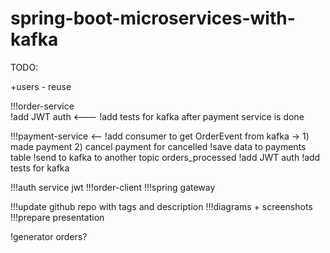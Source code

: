 # spring-boot-microservices-with-kafka
TODO:

+users - reuse

!!!order-service  
   !add JWT auth <---
   !add tests for kafka after payment service is done

!!!payment-service <-- 
   !add consumer to get OrderEvent from kafka
      -> 1) made payment
         2) cancel payment for cancelled
   !save data to payments table 
   !send to kafka to another topic orders_processed
   !add JWT auth
   !add tests for kafka

!!!auth service jwt
!!!order-client
!!!spring gateway

!!!update github repo with tags and description
!!!diagrams + screenshots
!!!prepare presentation

!generator orders?
